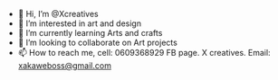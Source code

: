 - 👋 Hi, I’m @Xcreatives
- 👀 I’m interested in art and design
- 🌱 I’m currently learning Arts and crafts
- 💞️ I’m looking to collaborate on Art projects
- 📫 How to reach me, cell: 0609368929
FB page. X creatives. Email: xakaweboss@gmail.com

<!---
Xcreatives/Xcreatives is a ✨ special ✨ repository because its `README.md` (this file) appears on your GitHub profile.
You can click the Preview link to take a look at your changes.
--->
